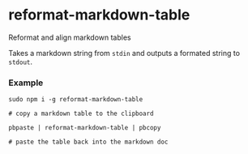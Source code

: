 # reformat-markdown-table

Reformat and align markdown tables

Takes a markdown string from `stdin` and outputs a formated string to `stdout`.

### Example

```
sudo npm i -g reformat-markdown-table

# copy a markdown table to the clipboard

pbpaste | reformat-markdown-table | pbcopy

# paste the table back into the markdown doc
```
